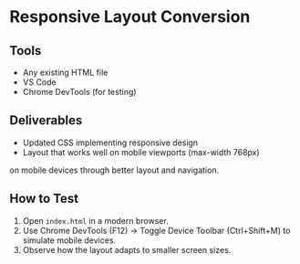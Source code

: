 # Responsive Layout Conversion
## Tools
- Any existing HTML file
- VS Code 
- Chrome DevTools (for testing)

## Deliverables
- Updated CSS implementing responsive design
- Layout that works well on mobile viewports (max-width 768px)


 on mobile devices through better layout and navigation.

## How to Test
1. Open `index.html` in a modern browser.
2. Use Chrome DevTools (F12) → Toggle Device Toolbar (Ctrl+Shift+M) to simulate mobile devices.
3. Observe how the layout adapts to smaller screen sizes.

